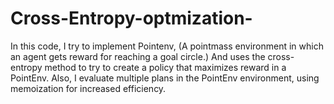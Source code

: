 # Cross-Entropy-optmization-
In this code, I try to implement Pointenv, (A pointmass environment in which an agent gets reward for reaching a goal circle.)
And uses the cross-entropy method to try to create a policy that maximizes reward in a PointEnv.
Also, I evaluate multiple plans in the PointEnv environment, using memoization for increased efficiency.
        
